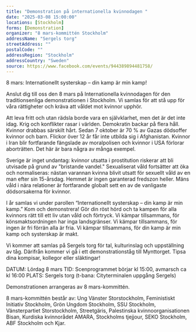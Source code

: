 ```yaml
---
title: "Demonstration på internationella kvinnodagen "
date: "2025-03-08 15:00:00"
locations: [Stockholm]
forms: [Demonstration]
organizer: "8 mars-kommittén Stockholm"
addressName: "Sergels torg"
streetAddress: ""
postalCode: ""
addressRegion: "Stockholm"
addressCountry: "Sweden"
source: https://www.facebook.com/events/944389894481758/
---
```

8 mars: Internationellt systerskap – din kamp är min kamp!

Anslut dig till oss den 8 mars på Internationella kvinnodagen för den traditionsenliga demonstrationen i Stockholm. Vi samlas för att stå upp för våra rättigheter och kräva att våldet mot kvinnor upphör.

Att leva fritt och utan rädsla borde vara en självklarhet, men det är det inte idag. Krig och konflikter rasar i världen. Demokratin backar på flera håll. Kvinnor drabbas särskilt hårt. Sedan 7 oktober är 70 % av Gazas dödsoffer kvinnor och barn. Flickor över 12 år får inte utbilda sig i Afghanistan. Kvinnor i Iran blir fortfarande fängslade av moralpolisen och kvinnor i USA förlorar aborträtten. Det här är bara några av många exempel. 

Sverige är inget undantag: kvinnor utsatta i prostitution riskerar att bli utvisade på grund av "bristande vandel." Sexualiserat våld fortsätter att öka och normaliseras: nästan varannan kvinna blivit utsatt för sexuellt våld av en man efter sin 15-årsdag. Hemmet är ingen garanterad fredszon heller. Mäns våld i nära relationer är fortfarande globalt sett en av de vanligaste dödsorsakerna för kvinnor. 

I år samlas vi under parollen “Internationellt systerskap – din kamp är min kamp.” Kom och demonstrera! Gör din röst hörd och ta kampen för alla kvinnors rätt till ett liv utan våld och förtryck. Vi kämpar tillsammans, för könsmaktsordningen har inga landsgränser. Vi kämpar tillsammans, för ingen är fri förrän alla är fria. Vi kämpar tillsammans, för din kamp är min kamp och systerskap är makt.

Vi kommer att samlas på Sergels torg för tal, kulturinslag och uppställning av tåg. Därifrån kommer vi gå i ett demonstrationståg till Mynttorget. Tipsa dina kompisar, kollegor eller släktingar!

DATUM: Lördag 8 mars
TID: Scenprogrammet börjar kl 15:00, avmarsch ca kl 16:00
PLATS: Sergels torg (t-bana: Cityterminalen uppgång Sergels)

Demonstrationen arrangeras av 8 mars-kommittén.

8 mars-kommittén består av: Ung Vänster Storstockholm, Feministiskt Initiativ Stockholm, Grön Ungdom Stockholm, SSU Stockholm, Vänsterpartiet Storstockholm, Streetgäris, Palestinska kvinnoorganisationen Bisan, Kurdiska kvinnorådet AMARA, Stockholms tjejjour, SEKO Stockholm, ABF Stockholm och Kjar.

